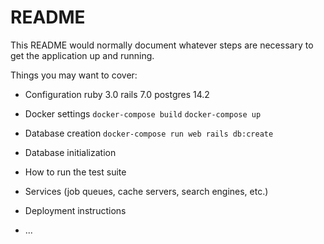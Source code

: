 # README

This README would normally document whatever steps are necessary to get the
application up and running.

Things you may want to cover:


* Configuration
  ruby 3.0
  rails 7.0
  postgres 14.2

* Docker settings
  `docker-compose build`
  `docker-compose up`

* Database creation
  `docker-compose run web rails db:create`

* Database initialization

* How to run the test suite

* Services (job queues, cache servers, search engines, etc.)

* Deployment instructions

* ...
